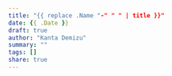 ```yaml
---
title: "{{ replace .Name "-" " " | title }}"
date: {{ .Date }}
draft: true
author: "Kanta Demizu"
summary: ""
tags: []
share: true
---
```


